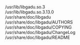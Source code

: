 /usr/lib/libgadu.so.3  
/usr/lib/libgadu.so.3.13.0  
/usr/share/doc/libgadu  
/usr/share/doc/libgadu/AUTHORS  
/usr/share/doc/libgadu/COPYING  
/usr/share/doc/libgadu/ChangeLog  
/usr/share/doc/libgadu/README  
